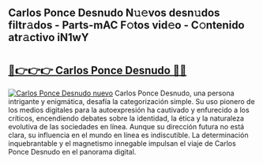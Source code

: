 ## Carlos Ponce Desnudo N𝚞𝚎vos desn𝚞dos filtr𝚊dos - Parts-mAC F𝚘tos vid𝚎o - C𝚘ntenido atr𝚊ctivo iN1wY

# <h2><a href="http://mb4lki.tromn.icu/?c=Carlos+Ponce+Desnudo">🔗👉👉👉 Carlos Ponce Desnudo 🔗🔗</a></h2>

[![Carlos Ponce Desnudo nuevo](https://i.imgur.com/pEAQMta.gif)](http://mb4lki.tromn.icu/?c=Carlos+Ponce+Desnudo)
Carlos Ponce Desnudo, una persona intrigante y enigmática, desafía la categorización simple. Su uso pionero de los medios digitales para la autoexpresión ha cautivado y enfurecido a los críticos, encendiendo debates sobre la identidad, la ética y la naturaleza evolutiva de las sociedades en línea. Aunque su dirección futura no está clara, su influencia en el mundo en línea es indiscutible. La determinación inquebrantable y el magnetismo innegable impulsan el viaje de Carlos Ponce Desnudo en el panorama digital.
